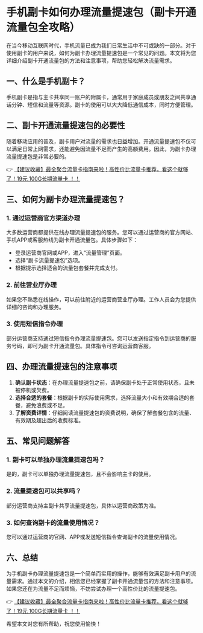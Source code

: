 # 手机副卡如何办理流量提速包（副卡开通流量包全攻略）

在当今移动互联网时代，手机流量已成为我们日常生活中不可或缺的一部分。对于使用副卡的用户来说，如何为副卡办理流量提速包是一个常见的问题。本文将为您详细介绍副卡开通流量包的方法和注意事项，帮助您轻松解决流量需求。

## 一、什么是手机副卡？

手机副卡是指与主卡共享同一账户的附属卡，通常用于家庭成员或朋友之间共享通话分钟、短信和流量等资源。副卡的使用可以大大降低通信成本，同时方便管理。

## 二、副卡开通流量提速包的必要性

随着移动应用的普及，副卡用户对流量的需求也日益增加。开通流量提速包不仅可以满足日常上网需求，还能避免因流量不足而产生的高额费用。因此，为副卡办理流量提速包是非常必要的。

👉 [【建议收藏】最全聚合流量卡指南来啦！高性价比流量卡推荐，看这个就够了！19元 100G长期流量卡 ！！](https://bit.ly/Liuliangka)

## 三、如何为副卡办理流量提速包？

### 1. 通过运营商官方渠道办理

大多数运营商都提供在线办理流量提速包的服务。您可以通过运营商的官方网站、手机APP或客服热线为副卡开通流量包。具体步骤如下：

- 登录运营商官网或APP，进入“流量管理”页面。
- 选择“副卡流量提速包”选项。
- 根据提示选择适合的流量包套餐并完成支付。

### 2. 前往营业厅办理

如果您不熟悉在线操作，可以前往附近的运营商营业厅办理。工作人员会为您提供详细的咨询和办理服务。

### 3. 使用短信指令办理

部分运营商支持通过短信指令办理流量提速包。您可以发送指定指令到运营商的服务号码，即可为副卡开通流量包。具体指令可咨询运营商客服。

## 四、办理流量提速包的注意事项

1. **确认副卡状态**：在办理流量提速包之前，请确保副卡处于正常使用状态，且未被停机或欠费。
2. **选择合适的套餐**：根据副卡的实际使用需求，选择流量大小和有效期合适的套餐，避免浪费或不足。
3. **了解资费详情**：仔细阅读流量提速包的资费说明，确保了解套餐包含的流量、有效期及超出后的收费标准。

## 五、常见问题解答

### 1. 副卡可以单独办理流量提速包吗？

是的，副卡可以单独办理流量提速包，且不会影响主卡的使用。

### 2. 流量提速包可以共享吗？

部分运营商支持主副卡共享流量提速包，具体以运营商政策为准。

### 3. 如何查询副卡的流量使用情况？

您可以通过运营商的官网、APP或发送短信指令查询副卡的流量使用情况。

## 六、总结

为手机副卡办理流量提速包是一个简单而实用的操作，能够有效满足副卡用户的流量需求。通过本文的介绍，相信您已经掌握了副卡开通流量包的方法和注意事项。如果您还在为流量不足而烦恼，不妨尝试办理一个高性价比的流量提速包。

👉 [【建议收藏】最全聚合流量卡指南来啦！高性价比流量卡推荐，看这个就够了！19元 100G长期流量卡 ！！](https://bit.ly/Liuliangka)

希望本文对您有所帮助，祝您使用愉快！